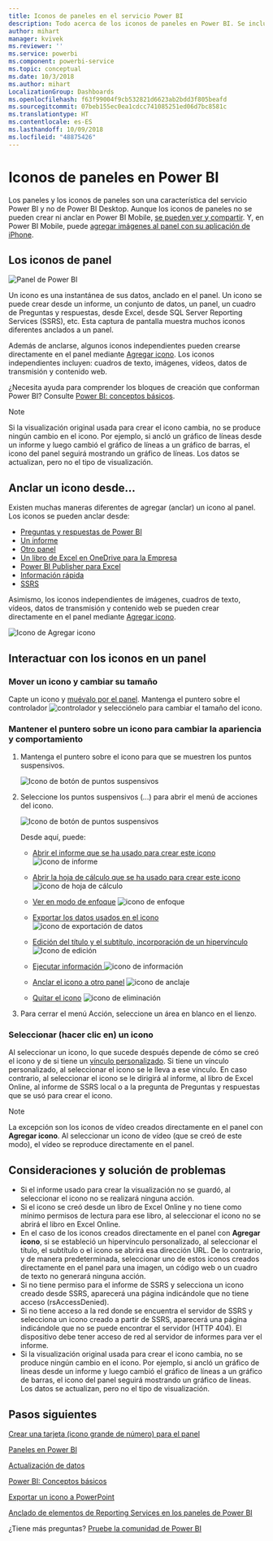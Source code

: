```yaml
---
title: Iconos de paneles en el servicio Power BI
description: Todo acerca de los iconos de paneles en Power BI. Se incluyen los iconos que se crean desde SQL Server Reporting Services (SSRS).
author: mihart
manager: kvivek
ms.reviewer: ''
ms.service: powerbi
ms.component: powerbi-service
ms.topic: conceptual
ms.date: 10/3/2018
ms.author: mihart
LocalizationGroup: Dashboards
ms.openlocfilehash: f63f99004f9cb532821d6623ab2bdd3f805beafd
ms.sourcegitcommit: 07beb155ec0ea1cdcc741085251ed06d7bc8581c
ms.translationtype: HT
ms.contentlocale: es-ES
ms.lasthandoff: 10/09/2018
ms.locfileid: "48875426"
---
```

# <a name="dashboard-tiles-in-power-bi"></a>Iconos de paneles en Power BI
Los paneles y los iconos de paneles son una característica del servicio Power BI y no de Power BI Desktop. Aunque los iconos de paneles no se pueden crear ni anclar en Power BI Mobile, [se pueden ver y compartir](mobile-tiles-in-the-mobile-apps.md). Y, en Power BI Mobile, puede [agregar imágenes al panel con su aplicación de iPhone](mobile-iphone-app-get-started.md).

## <a name="dashboard-tiles"></a>Los iconos de panel
![Panel de Power BI](media/service-dashboard-tiles/power-bi-dashboard.png)

Un icono es una instantánea de sus datos, anclado en el panel. Un icono se puede crear desde un informe, un conjunto de datos, un panel, un cuadro de Preguntas y respuestas, desde Excel, desde SQL Server Reporting Services (SSRS), etc.  Esta captura de pantalla muestra muchos iconos diferentes anclados a un panel.

Además de anclarse, algunos iconos independientes pueden crearse directamente en el panel mediante [Agregar icono](service-dashboard-add-widget.md). Los iconos independientes incluyen: cuadros de texto, imágenes, vídeos, datos de transmisión y contenido web.

¿Necesita ayuda para comprender los bloques de creación que conforman Power BI?  Consulte [Power BI: conceptos básicos](service-basic-concepts.md).

> [!NOTE]
> Si la visualización original usada para crear el icono cambia, no se produce ningún cambio en el icono.  Por ejemplo, si ancló un gráfico de líneas desde un informe y luego cambió el gráfico de líneas a un gráfico de barras, el icono del panel seguirá mostrando un gráfico de líneas. Los datos se actualizan, pero no el tipo de visualización.
> 
> 

## <a name="pin-a-tile-from"></a>Anclar un icono desde...
Existen muchas maneras diferentes de agregar (anclar) un icono al panel. Los iconos se pueden anclar desde:

* [Preguntas y respuestas de Power BI](service-dashboard-pin-tile-from-q-and-a.md)
* [Un informe](service-dashboard-pin-tile-from-report.md)
* [Otro panel](service-pin-tile-to-another-dashboard.md)
* [Un libro de Excel en OneDrive para la Empresa](service-dashboard-pin-tile-from-excel.md)
* [Power BI Publisher para Excel](publisher-for-excel.md)
* [Información rápida](service-insights.md)
* [SSRS](https://msdn.microsoft.com/library/mt604784.aspx)

Asimismo, los iconos independientes de imágenes, cuadros de texto, vídeos, datos de transmisión y contenido web se pueden crear directamente en el panel mediante [Agregar icono](service-dashboard-add-widget.md).

  ![Icono de Agregar icono](media/service-dashboard-tiles/add_widgetnew.png)

## <a name="interacting-with-tiles-on-a-dashboard"></a>Interactuar con los iconos en un panel
### <a name="move-and-resize-a-tile"></a>Mover un icono y cambiar su tamaño
Capte un icono y [muévalo por el panel](service-dashboard-edit-tile.md). Mantenga el puntero sobre el controlador ![controlador](media/service-dashboard-tiles/resize-handle.jpg) y selecciónelo para cambiar el tamaño del icono.

### <a name="hover-over-a-tile-to-change-the-appearance-and-behavior"></a>Mantener el puntero sobre un icono para cambiar la apariencia y comportamiento
1. Mantenga el puntero sobre el icono para que se muestren los puntos suspensivos.
   
    ![Icono de botón de puntos suspensivos](media/service-dashboard-tiles/ellipses_new.png)
2. Seleccione los puntos suspensivos (...) para abrir el menú de acciones del icono.
   
    ![Icono de botón de puntos suspensivos](media/service-dashboard-tiles/power-bi-tile-menu.png)
   
    Desde aquí, puede:
   
   * [Abrir el informe que se ha usado para crear este icono ](service-reports.md) ![icono de informe](media/service-dashboard-tiles/chart-icon.jpg)  
   
   * [Abrir la hoja de cálculo que se ha usado para crear este icono ](service-reports.md) ![icono de hoja de cálculo](media/service-dashboard-tiles/power-bi-open-worksheet.png)  
     
    * [Ver en modo de enfoque](service-focus-mode.md) ![icono de enfoque](media/service-dashboard-tiles/fullscreen-icon.jpg)  
     * [Exportar los datos usados en el icono](visuals/power-bi-visualization-export-data.md) ![icono de exportación de datos](media/service-dashboard-tiles/export-icon.png)
     * [Edición del título y el subtítulo, incorporación de un hipervínculo](service-dashboard-edit-tile.md) ![Icono de edición](media/service-dashboard-tiles/pencil-icon.jpg)
     * [Ejecutar información ](service-insights.md) ![icono de información](media/service-dashboard-tiles/power-bi-insights.png)
     * [Anclar el icono a otro panel](service-pin-tile-to-another-dashboard.md)
       ![icono de anclaje](media/service-dashboard-tiles/pin-icon.jpg)
     * [Quitar el icono](service-dashboard-edit-tile.md)
     ![icono de eliminación](media/service-dashboard-tiles/trash-icon.png)
3. Para cerrar el menú Acción, seleccione un área en blanco en el lienzo.

### <a name="select-click-a-tile"></a>Seleccionar (hacer clic en) un icono
Al seleccionar un icono, lo que sucede después depende de cómo se creó el icono y de si tiene un [vínculo personalizado](service-dashboard-edit-tile.md). Si tiene un vínculo personalizado, al seleccionar el icono se le lleva a ese vínculo. En caso contrario, al seleccionar el icono se le dirigirá al informe, al libro de Excel Online, al informe de SSRS local o a la pregunta de Preguntas y respuestas que se usó para crear el icono.

> [!NOTE]
> La excepción son los iconos de vídeo creados directamente en el panel con **Agregar icono**. Al seleccionar un icono de vídeo (que se creó de este modo), el vídeo se reproduce directamente en el panel.   
> 
> 

## <a name="considerations-and-troubleshooting"></a>Consideraciones y solución de problemas
* Si el informe usado para crear la visualización no se guardó, al seleccionar el icono no se realizará ninguna acción.
* Si el icono se creó desde un libro de Excel Online y no tiene como mínimo permisos de lectura para ese libro, al seleccionar el icono no se abrirá el libro en Excel Online.
* En el caso de los iconos creados directamente en el panel con **Agregar icono**, si se estableció un hipervínculo personalizado, al seleccionar el título, el subtítulo o el icono se abrirá esa dirección URL.  De lo contrario, y de manera predeterminada, seleccionar uno de estos iconos creados directamente en el panel para una imagen, un código web o un cuadro de texto no generará ninguna acción.
* Si no tiene permiso para el informe de SSRS y selecciona un icono creado desde SSRS, aparecerá una página indicándole que no tiene acceso (rsAccessDenied).
* Si no tiene acceso a la red donde se encuentra el servidor de SSRS y selecciona un icono creado a partir de SSRS, aparecerá una página indicándole que no se puede encontrar el servidor (HTTP 404). El dispositivo debe tener acceso de red al servidor de informes para ver el informe.
* Si la visualización original usada para crear el icono cambia, no se produce ningún cambio en el icono.  Por ejemplo, si ancló un gráfico de líneas desde un informe y luego cambió el gráfico de líneas a un gráfico de barras, el icono del panel seguirá mostrando un gráfico de líneas. Los datos se actualizan, pero no el tipo de visualización.

## <a name="next-steps"></a>Pasos siguientes
[Crear una tarjeta (icono grande de número) para el panel](power-bi-visualization-card.md)

[Paneles en Power BI](service-dashboards.md)  

[Actualización de datos](refresh-data.md)

[Power BI: Conceptos básicos](service-basic-concepts.md)

[Exportar un icono a PowerPoint](http://blogs.msdn.com/b/powerbidev/archive/2015/09/28/integrating-power-bi-tiles-into-office-documents.aspx)

[Anclado de elementos de Reporting Services en los paneles de Power BI](https://msdn.microsoft.com/library/mt604784.aspx)

¿Tiene más preguntas? [Pruebe la comunidad de Power BI](http://community.powerbi.com/)

